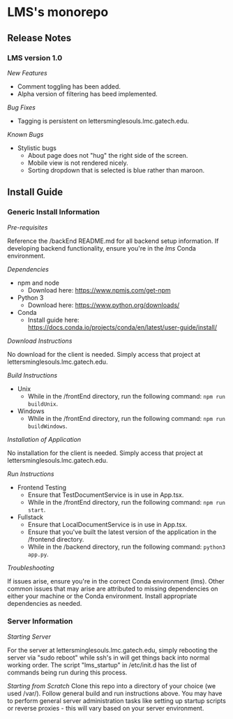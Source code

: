 # LMS's monorepo

## Release Notes

### LMS version 1.0

*New Features*
- Comment toggling has been added.
- Alpha version of filtering has beed implemented.

*Bug Fixes*
- Tagging is persistent on lettersminglesouls.lmc.gatech.edu.

*Known Bugs*
- Stylistic bugs
  - About page does not "hug" the right side of the screen.
  - Mobile view is not rendered nicely. 
  - Sorting dropdown that is selected is blue rather than maroon.
  
## Install Guide

### Generic Install Information

*Pre-requisites*

Reference the /backEnd README.md for all backend setup information.
If developing backend functionality, ensure you're in the *lms* Conda environment. 

*Dependencies*

- npm and node
  - Download here: https://www.npmjs.com/get-npm
- Python 3
  - Download here: https://www.python.org/downloads/
- Conda
  - Install guide here: https://docs.conda.io/projects/conda/en/latest/user-guide/install/

*Download Instructions*

No download for the client is needed. Simply access that project at lettersminglesouls.lmc.gatech.edu.

*Build Instructions*

- Unix
  - While in the /frontEnd directory, run the following command: `npm run buildUnix`.
- Windows
  - While in the /frontEnd directory, run the following command: `npm run buildWindows`.

*Installation of Application*

No installation for the client is needed. Simply access that project at lettersminglesouls.lmc.gatech.edu.

*Run Instructions*

- Frontend Testing
  - Ensure that TestDocumentService is in use in App.tsx.
  - While in the /frontEnd directory, run the following command: `npm run start`.
- Fullstack
  - Ensure that LocalDocumentService is in use in App.tsx.
  - Ensure that you've built the latest version of the application in the /frontend directory.
  - While in the /backend directory, run the following command: `python3 app.py`.

*Troubleshooting*

If issues arise, ensure you're in the correct Conda environment (lms). Other common issues that may arise are attributed to missing dependencies on either your machine or the Conda environment. Install appropriate dependencies as needed. 

### Server Information

*Starting Server*

For the server at lettersminglesouls.lmc.gatech.edu, simply rebooting the server via "sudo reboot" while ssh's in will get things back into normal working order. The script "lms_startup" in /etc/init.d has the list of commands being run during this process.

*Starting from Scratch*
Clone this repo into a directory of your choice (we used /var/). Follow general build and run instructions above. You may have to perform general server administration tasks like setting up startup scripts or reverse proxies - this will vary based on your server environment. 
